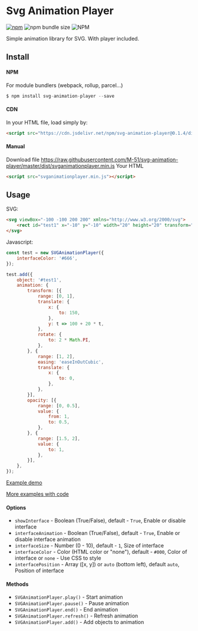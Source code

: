 # Svg Animation Player 
[![npm](https://img.shields.io/npm/v/svg-animation-player.svg)](https://www.npmjs.com/package/svg-animation-player)  ![npm bundle size](https://img.shields.io/bundlephobia/minzip/svg-animation-player.svg)  ![NPM](https://img.shields.io/npm/l/svg-animation-player.svg)

Simple animation library for SVG. With player included.

## Install
#### NPM
For module bundlers (webpack, rollup, parcel...)
```javascript
$ npm install svg-animation-player --save
```

#### CDN
In your HTML file, load simply by:
```html
<script src="https://cdn.jsdelivr.net/npm/svg-animation-player@0.1.4/dist/svganimationplayer.min.js"></script>
```

#### Manual
Download file https://raw.githubusercontent.com/M-51/svg-animation-player/master/dist/svganimationplayer.min.js
Your HTML
```html
<script src="svganimationplayer.min.js"></script>
```

## Usage

SVG:
```html
<svg viewBox="-100 -100 200 200" xmlns="http://www.w3.org/2000/svg">
    <rect id="test1" x="-10" y="-10" width="20" height="20" transform="translate(0, 100)"/>
</svg>
```

Javascript:
```javascript
const test = new SVGAnimationPlayer({
    interfaceColor: '#666',
});

test.add({
    object: '#test1',
    animation: {
        transform: [{
            range: [0, 1],
            translate: {
                x: {
                    to: 150,
                },
                y: t => 100 + 20 * t,
            },
            rotate: {
                to: 2 * Math.PI,
            },
        }, {
            range: [1, 2],
            easing: 'easeInOutCubic',
            translate: {
                x: {
                    to: 0,
                },
            },
        }],
        opacity: [{
            range: [0, 0.5],
            value: {
                from: 1,
                to: 0.5,
            },
        }, {
            range: [1.5, 2],
            value: {
                to: 1,
            },
        }],
    },
});
```
[Example demo](https://m-51.github.io/svg-animation/readme-example/readme.svg)

[More examples with code](https://m-51.github.io/svg-animation/svg-animation.html)


#### Options
* `showInterface` - Boolean (True/False), default - `True`, Enable or disable interface
* `interfaceAnimation` - Boolean (True/False), default - `True`, Enable or disable interface animation
* `interfaceSize` - Number (0 - 10), default - `1`, Size of interface
* `interfaceColor` - Color (HTML color or "none"), default - `#000`, Color of interface or `none` - Use CSS to style
* `interfacePosition` - Array ([x, y]) or `auto` (bottom left), default `auto`, Position of interface

#### Methods
* `SVGAnimationPlayer.play()` - Start animation
* `SVGAnimationPlayer.pause()` - Pause animation
* `SVGAnimationPlayer.end()` - End animation
* `SVGAnimationPlayer.refresh()` - Refresh animation
* `SVGAnimationPlayer.add()` - Add objects to animation


